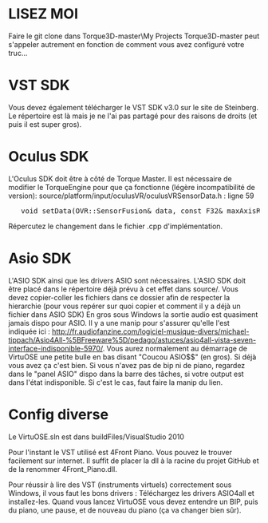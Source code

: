 LISEZ MOI
===========
Faire le git clone dans Torque3D-master\My Projects
Torque3D-master peut s'appeler autrement en fonction de comment vous avez configuré votre truc...

VST SDK
===
Vous devez également télécharger le VST SDK v3.0 sur le site de Steinberg. Le répertoire est là mais je ne l'ai pas partagé pour des raisons de droits (et puis il est super gros).

Oculus SDK
====
L'Oculus SDK doit être à côté de Torque Master. Il est nécessaire de modifier le TorqueEngine pour que ça fonctionne (légère incompatibilité de version):
source/platform/input/oculusVR/oculusVRSensorData.h : ligne 59
<pre>
   void setData(OVR::SensorFusion& data, const F32& maxAxisRadius);//Il faut enlever le const devant la variable data
</pre>
Répercutez le changement dans le fichier .cpp d'implémentation.

Asio SDK
=====
L'ASIO SDK ainsi que les drivers ASIO sont nécessaires. L'ASIO SDK doit être placé dans le répertoire déjà prévu à cet effet dans source/. Vous devez copier-coller les fichiers dans ce dossier afin de respecter la hierarchie (pour vous repérer sur quoi copier et comment il y a déjà un fichier dans ASIO SDK)
En gros sous Windows la sortie audio est quasiment jamais dispo pour ASIO. Il y a une manip pour s'assurer qu'elle l'est  indiquée ici : http://fr.audiofanzine.com/logiciel-musique-divers/michael-tippach/Asio4All-%5BFreeware%5D/pedago/astuces/asio4all-vista-seven-interface-indisponible-5970/. 
Vous aurez normalement au démarrage de VirtuOSE une petite bulle en bas disant "Coucou ASIO$$" (en gros). Si déjà vous avez ça c'est bien. Si vous n'avez pas de bip ni de piano, regardez dans le "panel ASIO" dispo dans la barre des tâches, si votre output est dans l'état indisponible. Si c'est le cas, faut faire la manip du lien.

Config diverse
===
Le VirtuOSE.sln est dans buildFiles/VisualStudio 2010

Pour l'instant le VST utilisé est 4Front Piano. Vous pouvez le trouver facilement sur internet. Il suffit de placer la dll à la racine du projet GitHub et de la renommer 4Front_Piano.dll.

Pour réussir à lire des VST (instruments virtuels) correctement sous Windows, il vous faut les bons drivers :
Téléchargez les drivers ASIO4all et installez-les. Quand vous lancez VirtuOSE vous devez entendre un BIP, puis du piano, une pause, et de nouveau du piano (ça va changer bien sûr).
